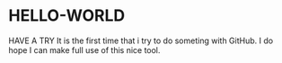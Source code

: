# HELLO-WORLD
HAVE A TRY
It is the first time that i try to do someting with GitHub.
I do hope I can make full use of this nice tool.
